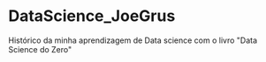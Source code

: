 # DataScience_JoeGrus
Histórico da minha aprendizagem de Data science com o livro "Data Science do Zero"

